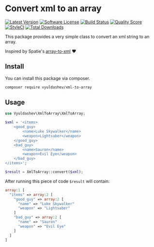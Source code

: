# Convert xml to an array

[![Latest Version](https://img.shields.io/github/release/vyuldashev/xml-to-array.svg?style=flat-square)](https://github.com/vyuldashev/xml-to-array/releases)
[![Software License](https://img.shields.io/badge/license-MIT-brightgreen.svg?style=flat-square)](LICENSE.md)
[![Build Status](https://img.shields.io/travis/vyuldashev/xml-to-array/master.svg?style=flat-square)](https://travis-ci.org/vyuldashev/xml-to-array)
[![Quality Score](https://img.shields.io/scrutinizer/g/vyuldashev/xml-to-array.svg?style=flat-square)](https://scrutinizer-ci.com/g/vyuldashev/xml-to-array)
[![StyleCI](https://styleci.io/repos/106673178/shield?branch=master)](https://styleci.io/repos/106673178)
[![Total Downloads](https://img.shields.io/packagist/dt/vyuldashev/xml-to-array.svg?style=flat-square)](https://packagist.org/packages/vyuldashev/xml-to-array)

This package provides a very simple class to convert an xml string to an array.

Inspired by Spatie's [array-to-xml](https://github.com/spatie/array-to-xml) ❤️ 

## Install

You can install this package via composer.

``` bash
composer require vyuldashev/xml-to-array
```

## Usage

```php
use Vyuldashev\XmlToArray\XmlToArray;

$xml = '<items>
    <good_guy>
        <name>Luke Skywalker</name>
        <weapon>Lightsaber</weapon>
    </good_guy>
    <bad_guy>
        <name>Sauron</name>
        <weapon>Evil Eye</weapon>
    </bad_guy>
</items>';

$result = XmlToArray::convert($xml);
```
After running this piece of code `$result` will contain:

```php
array:1 [
  "items" => array:2 [
    "good_guy" => array:2 [
      "name" => "Luke Skywalker"
      "weapon" => "Lightsaber"
    ]
    "bad_guy" => array:2 [
      "name" => "Sauron"
      "weapon" => "Evil Eye"
    ]
  ]
]
```


